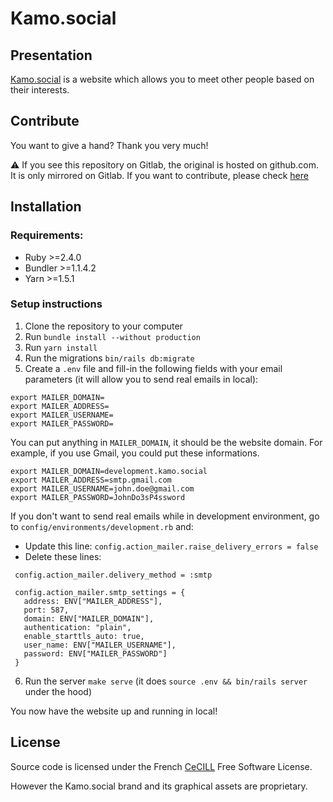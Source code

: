 # Kamo.social

## Presentation

[Kamo.social](https://www.kamo.social/) is a website which allows you to meet other people based on their interests.

## Contribute

You want to give a hand? Thank you very much!

:warning: If you see this repository on Gitlab, the original is hosted on github.com. It is only mirrored on Gitlab. If you want to contribute, please check [here](https://github.com/Kamosocial/kamosocial)

## Installation

### Requirements:

- Ruby >=2.4.0
- Bundler >=1.1.4.2
- Yarn >=1.5.1

### Setup instructions

1. Clone the repository to your computer
2. Run `bundle install --without production`
3. Run `yarn install`
4. Run the migrations `bin/rails db:migrate`
5. Create a `.env` file and fill-in the following fields with your email parameters (it will allow you to send real emails in local):

```
export MAILER_DOMAIN=
export MAILER_ADDRESS=
export MAILER_USERNAME=
export MAILER_PASSWORD=
```

You can put anything in `MAILER_DOMAIN`, it should be the website domain.
For example, if you use Gmail, you could put these informations.

```
export MAILER_DOMAIN=development.kamo.social
export MAILER_ADDRESS=smtp.gmail.com
export MAILER_USERNAME=john.doe@gmail.com
export MAILER_PASSWORD=JohnDo3sP4ssword
```

If you don't want to send real emails while in development environment, go to `config/environments/development.rb` and:
 - Update this line: `config.action_mailer.raise_delivery_errors = false`
 - Delete these lines:
 ```
  config.action_mailer.delivery_method = :smtp

  config.action_mailer.smtp_settings = {
    address: ENV["MAILER_ADDRESS"],
    port: 587,
    domain: ENV["MAILER_DOMAIN"],
    authentication: "plain",
    enable_starttls_auto: true,
    user_name: ENV["MAILER_USERNAME"],
    password: ENV["MAILER_PASSWORD"]
  }

 ```

6. Run the server `make serve` (it does `source .env && bin/rails server` under the hood)

You now have the website up and running in local!

## License

Source code is licensed under the French [CeCILL](LICENSE.md) Free Software License.

However the Kamo.social brand and its graphical assets are proprietary.
